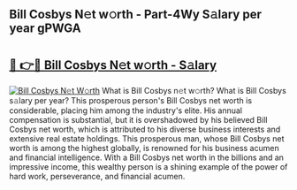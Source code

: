 ## Bill Cosbys N𝚎t w𝚘rth - Part-4Wy S𝚊lary per year gPWGA

# <h2><a href="http://gc0m7k2.nevu.top/?p=Bill+Cosbys">🔗 👉🔴 Bill Cosbys N𝚎t w𝚘rth - S𝚊lary</a></h2>

[![Bill Cosbys N𝚎t W𝚘rth](https://i.imgur.com/Oavwk0R.jpeg)](http://gc0m7k2.nevu.top/?p=Bill+Cosbys)
What is Bill Cosbys n𝚎t w𝚘rth? What is Bill Cosbys s𝚊lary per year?
This prosperous person's Bill Cosbys net worth is considerable, placing him among the industry's elite. His annual compensation is substantial, but it is overshadowed by his believed Bill Cosbys net worth, which is attributed to his diverse business interests and extensive real estate holdings. This prosperous man, whose Bill Cosbys net worth is among the highest globally, is renowned for his business acumen and financial intelligence. With a Bill Cosbys net worth in the billions and an impressive income, this wealthy person is a shining example of the power of hard work, perseverance, and financial acumen.
